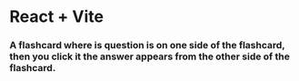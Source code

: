 # React + Vite

 ### A flashcard where is question is on one side of the flashcard, then you click it the answer appears from the other side of the flashcard.
